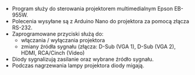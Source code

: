 - Program służy do sterowania projektorem multimedialnym Epson EB-955W.
- Polecenia wysyłane są z Arduino Nano do projektora za pomocą złącza RS-232.
- Zaprogramowane przyciski służą do:
  - włączania / wyłączania projektora
  - zmiany źródła sygnału (złącza: D-Sub (VGA 1), D-Sub (VGA 2), HDMI, RCA/Cinch (Video)
- Diody sygnalizują zasilanie oraz wybrane źródło sygnału.
- Podczas nagrzewania lampy projektora diody migają.
